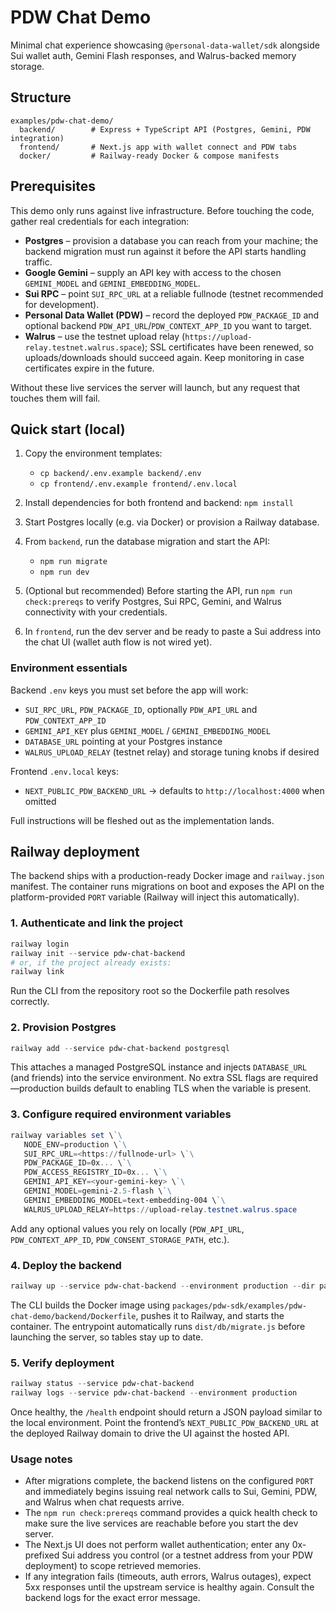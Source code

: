 # PDW Chat Demo

Minimal chat experience showcasing `@personal-data-wallet/sdk` alongside Sui wallet auth, Gemini Flash responses, and Walrus-backed memory storage.

## Structure

```text
examples/pdw-chat-demo/
  backend/        # Express + TypeScript API (Postgres, Gemini, PDW integration)
  frontend/       # Next.js app with wallet connect and PDW tabs
  docker/         # Railway-ready Docker & compose manifests
```

## Prerequisites

This demo only runs against live infrastructure. Before touching the code, gather real credentials for each integration:

- **Postgres** – provision a database you can reach from your machine; the backend migration must run against it before the API starts handling traffic.
- **Google Gemini** – supply an API key with access to the chosen `GEMINI_MODEL` and `GEMINI_EMBEDDING_MODEL`.
- **Sui RPC** – point `SUI_RPC_URL` at a reliable fullnode (testnet recommended for development).
- **Personal Data Wallet (PDW)** – record the deployed `PDW_PACKAGE_ID` and optional backend `PDW_API_URL`/`PDW_CONTEXT_APP_ID` you want to target.
- **Walrus** – use the testnet upload relay (`https://upload-relay.testnet.walrus.space`); SSL certificates have been renewed, so uploads/downloads should succeed again. Keep monitoring in case certificates expire in the future.

Without these live services the server will launch, but any request that touches them will fail.

## Quick start (local)

1. Copy the environment templates:
   - `cp backend/.env.example backend/.env`
   - `cp frontend/.env.example frontend/.env.local`
2. Install dependencies for both frontend and backend: `npm install`
3. Start Postgres locally (e.g. via Docker) or provision a Railway database.
4. From `backend`, run the database migration and start the API:

   - `npm run migrate`
   - `npm run dev`

5. (Optional but recommended) Before starting the API, run `npm run check:prereqs` to verify Postgres, Sui RPC, Gemini, and Walrus connectivity with your credentials.

6. In `frontend`, run the dev server and be ready to paste a Sui address into the chat UI (wallet auth flow is not wired yet).

### Environment essentials

Backend `.env` keys you must set before the app will work:

- `SUI_RPC_URL`, `PDW_PACKAGE_ID`, optionally `PDW_API_URL` and `PDW_CONTEXT_APP_ID`
- `GEMINI_API_KEY` plus `GEMINI_MODEL` / `GEMINI_EMBEDDING_MODEL`
- `DATABASE_URL` pointing at your Postgres instance
- `WALRUS_UPLOAD_RELAY` (testnet relay) and storage tuning knobs if desired

Frontend `.env.local` keys:

- `NEXT_PUBLIC_PDW_BACKEND_URL` → defaults to `http://localhost:4000` when omitted

Full instructions will be fleshed out as the implementation lands.

## Railway deployment

The backend ships with a production-ready Docker image and `railway.json` manifest. The container runs migrations on boot and exposes the API on the platform-provided `PORT` variable (Railway will inject this automatically).

### 1. Authenticate and link the project

```powershell
railway login
railway init --service pdw-chat-backend
# or, if the project already exists:
railway link
```

Run the CLI from the repository root so the Dockerfile path resolves correctly.

### 2. Provision Postgres

```powershell
railway add --service pdw-chat-backend postgresql
```

This attaches a managed PostgreSQL instance and injects `DATABASE_URL` (and friends) into the service environment. No extra SSL flags are required—production builds default to enabling TLS when the variable is present.

### 3. Configure required environment variables

```powershell
railway variables set \`\
   NODE_ENV=production \`\
   SUI_RPC_URL=<https://fullnode-url> \`\
   PDW_PACKAGE_ID=0x... \`\
   PDW_ACCESS_REGISTRY_ID=0x... \`\
   GEMINI_API_KEY=<your-gemini-key> \`\
   GEMINI_MODEL=gemini-2.5-flash \`\
   GEMINI_EMBEDDING_MODEL=text-embedding-004 \`\
   WALRUS_UPLOAD_RELAY=https://upload-relay.testnet.walrus.space
```

Add any optional values you rely on locally (`PDW_API_URL`, `PDW_CONTEXT_APP_ID`, `PDW_CONSENT_STORAGE_PATH`, etc.).

### 4. Deploy the backend

```powershell
railway up --service pdw-chat-backend --environment production --dir packages/pdw-sdk/examples/pdw-chat-demo/backend
```

The CLI builds the Docker image using `packages/pdw-sdk/examples/pdw-chat-demo/backend/Dockerfile`, pushes it to Railway, and starts the container. The entrypoint automatically runs `dist/db/migrate.js` before launching the server, so tables stay up to date.

### 5. Verify deployment

```powershell
railway status --service pdw-chat-backend
railway logs --service pdw-chat-backend --environment production
```

Once healthy, the `/health` endpoint should return a JSON payload similar to the local environment. Point the frontend’s `NEXT_PUBLIC_PDW_BACKEND_URL` at the deployed Railway domain to drive the UI against the hosted API.

### Usage notes

- After migrations complete, the backend listens on the configured `PORT` and immediately begins issuing real network calls to Sui, Gemini, PDW, and Walrus when chat requests arrive.
- The `npm run check:prereqs` command provides a quick health check to make sure the live services are reachable before you start the dev server.
- The Next.js UI does not perform wallet authentication; enter any 0x-prefixed Sui address you control (or a testnet address from your PDW deployment) to scope retrieved memories.
- If any integration fails (timeouts, auth errors, Walrus outages), expect 5xx responses until the upstream service is healthy again. Consult the backend logs for the exact error message.
